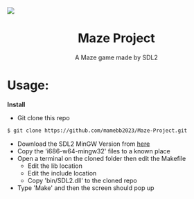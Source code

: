 <img align="center" src="https://gcdnb.pbrd.co/images/s3qZoRkSTsS9.png?o=1">

<h1 align="center">Maze Project</h1>
<p align="center">A Maze game made by SDL2</p>

# Usage:
**Install**
* Git clone this repo
```bash
$ git clone https://github.com/mamebb2023/Maze-Project.git
```
* Download the SDL2 MinGW Version from [here](https://wiki.libsdl.org/SDL2/Installation)
* Copy the 'i686-w64-mingw32' files to a known place
* Open a terminal on the cloned folder then edit the Makefile
   <ul>
     <li>Edit the lib location</li>
     <li>Edit the include location</li>
     <li>Copy 'bin/SDL2.dll' to the cloned repo</li>
   </ul>
* Type 'Make' and then the screen should pop up
